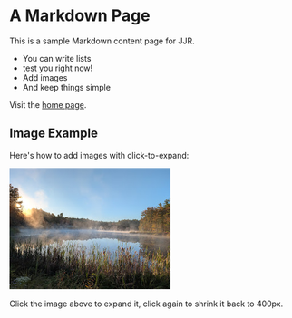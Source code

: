<!-- content-name: Sample Markdown -->

# A Markdown Page

This is a sample Markdown content page for JJR.

- You can write lists
- test you right now!
- Add images
- And keep things simple

Visit the [home page](/index.html).

## Image Example

Here's how to add images with click-to-expand:

<img src="/media/PXL_20251002_113821835.jpg" alt="Sample image" style="max-width: 400px; cursor: pointer;" onclick="this.style.maxWidth = this.style.maxWidth === '400px' ? '100%' : '400px'">

Click the image above to expand it, click again to shrink it back to 400px.
